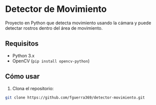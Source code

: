 
# Detector de Movimiento

Proyecto en Python que detecta movimiento usando la cámara y puede detectar rostros dentro del área de movimiento.

## Requisitos

- Python 3.x
- OpenCV (`pip install opencv-python`)

## Cómo usar

1. Clona el repositorio:
```bash
git clone https://github.com/fguerra369/detector-movimiento.git
